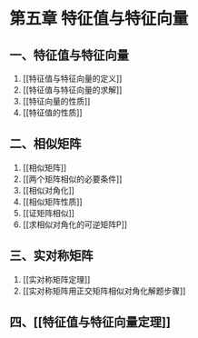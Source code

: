# 第五章 特征值与特征向量

## 一、特征值与特征向量

1. [[特征值与特征向量的定义]]
2. [[特征值与特征向量的求解]]
3. [[特征向量的性质]]
4. [[特征值的性质]]

## 二、相似矩阵

1. [[相似矩阵]]
2. [[两个矩阵相似的必要条件]]
3. [[相似对角化]]
4. [[相似矩阵性质]]
5. [[证矩阵相似]]
6. [[求相似对角化的可逆矩阵P]]

## 三、实对称矩阵

1. [[实对称矩阵定理]]
2. [[实对称矩阵用正交矩阵相似对角化解题步骤]]

## 四、[[特征值与特征向量定理]]
